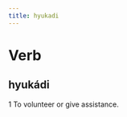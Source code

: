 ```yaml
---
title: hyukadi
---
```


Verb
================================

hyukádi
----------------

1 To volunteer or give assistance.
